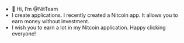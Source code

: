 - 👋 Hi, I’m @NitTeam
- I create applications. I recently created a Nitcoin app. It allows you to earn money without investment.
- I wish you to earn a lot in my Nitcoin application. Happy clicking everyone!

<!---
NitTeam/NitTeam is a ✨ special ✨ repository because its `README.md` (this file) appears on your GitHub profile.
You can click the Preview link to take a look at your changes.
--->
